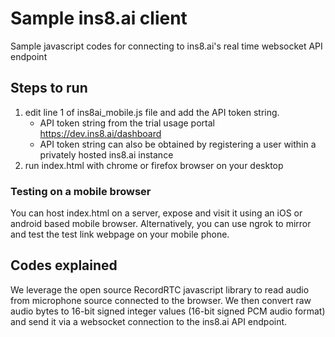 
# Sample ins8.ai client

Sample javascript codes for connecting to ins8.ai's real time websocket API endpoint

## Steps to run

1. edit line 1 of ins8ai_mobile.js file and add the API token string.
   - API token string from the trial usage portal https://dev.ins8.ai/dashboard
   - API token string can also be obtained by registering a user within a privately hosted ins8.ai instance
3. run index.html with chrome or firefox browser on your desktop

### Testing on a mobile browser

You can host index.html on a server, expose and visit it using an iOS or android based mobile browser.
Alternatively, you can use ngrok to mirror and test the test link webpage on your mobile phone.

## Codes explained

We leverage the open source RecordRTC javascript library to read audio from microphone source connected to the browser.
We then convert raw audio bytes to 16-bit signed integer values (16-bit signed PCM audio format) and send it via a websocket connection to the ins8.ai API endpoint.

